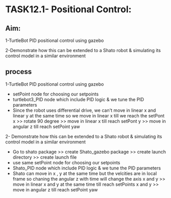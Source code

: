 # TASK12.1- Positional Control:
## Aim:
  1-TurtleBot PID positional control using gazebo
  
  2-Demonstrate how this can be extended to a Shato robot & simulating its control model in a similar environment
  
## process
1-TurtleBot PID positional control using gazebo
  - setPoint node for choosing our setpoints
  - turtlebot3_PID node which include PID logic &  we tune the PID parameters
  - Since the robot uses differential drive, we can't move in linear x and linear y at the same time so we move in linear x till we reach the setPont x >> rotate 90 degree >> move in linear x till reach setPont y >> move in angular z till reach setPoint yaw

  2- Demonstrate how this can be extended to a Shato robot & simulating its control model in a similar environment
  - Go to shato package  >>  create Shato_gazebo package >> create launch directory >> create launch file
  - use same setPoint node for choosing our setpoints
  - Shato_PID node which include PID logic &  we tune the PID parameters
  - Shato can move in x , y at the same time but the velcities are in local frame so chaning the angular z with time will change the axis x and y >> move in linear x and y at the same time till reach setPoints x and y >> move in angular z till reach setPoint yaw
